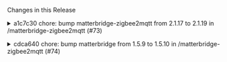 Changes in this Release

<details><summary>a1c7c30 chore: bump matterbridge-zigbee2mqtt from 2.1.17 to 2.1.19 in /matterbridge-zigbee2mqtt (#73)</summary>
chore: bump matterbridge-zigbee2mqtt from 2.1.17 to 2.1.19 in /matterbridge-zigbee2mqtt (#73)

Bumps
[matterbridge-zigbee2mqtt](https://github.com/Luligu/matterbridge-zigbee2mqtt)
from 2.1.17 to 2.1.19.
<details>
<summary>Release notes</summary>
<p><em>Sourced from <a
href="https://github.com/Luligu/matterbridge-zigbee2mqtt/releases">matterbridge-zigbee2mqtt's
releases</a>.</em></p>
<blockquote>
<h2>Release 2.1.19</h2>
<h2>[2.1.19] - 2024-30-01</h2>
<h3>Changed</h3>
<ul>
<li>[package]: Upgrade to new workflows.</li>
<li>[package]: Updated dependencies.</li>
</ul>
<!-- raw HTML omitted -->
</blockquote>
</details>
<details>
<summary>Changelog</summary>
<p><em>Sourced from <a
href="https://github.com/Luligu/matterbridge-zigbee2mqtt/blob/main/CHANGELOG.md">matterbridge-zigbee2mqtt's
changelog</a>.</em></p>
<blockquote>
<h2>[2.1.19] - 2024-30-01</h2>
<h3>Changed</h3>
<ul>
<li>[package]: Upgrade to new workflows.</li>
<li>[package]: Updated dependencies.</li>
</ul>
<!-- raw HTML omitted -->
</blockquote>
</details>
<details>
<summary>Commits</summary>
<ul>
<li><a
href="https://github.com/Luligu/matterbridge-zigbee2mqtt/commit/aa89ab447a28cd049a4566be2f5ffd4e011213f5"><code>aa89ab4</code></a>
Merge pull request <a
href="https://redirect.github.com/Luligu/matterbridge-zigbee2mqtt/issues/71">#71</a>
from Luligu/dev</li>
<li><a
href="https://github.com/Luligu/matterbridge-zigbee2mqtt/commit/52dd704adada2980362d365acd5feab5e8488567"><code>52dd704</code></a>
Release 2.1.19</li>
<li><a
href="https://github.com/Luligu/matterbridge-zigbee2mqtt/commit/ea5591682f1174ef5cc6280ae6fee862fee5e630"><code>ea55916</code></a>
Merge pull request <a
href="https://redirect.github.com/Luligu/matterbridge-zigbee2mqtt/issues/70">#70</a>
from Luligu/dev</li>
<li><a
href="https://github.com/Luligu/matterbridge-zigbee2mqtt/commit/27d9eaf228ea2b4012af3d84185cf04de73dee36"><code>27d9eaf</code></a>
Release 2.1.18</li>
<li><a
href="https://github.com/Luligu/matterbridge-zigbee2mqtt/commit/c482858f56b362810812433a3dc85079c1b2739e"><code>c482858</code></a>
Release 2.1.18</li>
<li><a
href="https://github.com/Luligu/matterbridge-zigbee2mqtt/commit/1ac73f136c4e44478dc89e23e5b4106e8701bc5c"><code>1ac73f1</code></a>
Dev 2.1.18-dev.1</li>
<li>See full diff in <a
href="https://github.com/Luligu/matterbridge-zigbee2mqtt/compare/2.1.17...2.1.19">compare
view</a></li>
</ul>
</details>
<br />


[![Dependabot compatibility
score](https://dependabot-badges.githubapp.com/badges/compatibility_score?dependency-name=matterbridge-zigbee2mqtt&package-manager=npm_and_yarn&previous-version=2.1.17&new-version=2.1.19)](https://docs.github.com/en/github/managing-security-vulnerabilities/about-dependabot-security-updates#about-compatibility-scores)

Dependabot will resolve any conflicts with this PR as long as you don't
alter it yourself. You can also trigger a rebase manually by commenting
`@dependabot rebase`.

[//]: # (dependabot-automerge-start)
[//]: # (dependabot-automerge-end)

---

<details>
<summary>Dependabot commands and options</summary>
<br />

You can trigger Dependabot actions by commenting on this PR:
- `@dependabot rebase` will rebase this PR
- `@dependabot recreate` will recreate this PR, overwriting any edits
that have been made to it
- `@dependabot merge` will merge this PR after your CI passes on it
- `@dependabot squash and merge` will squash and merge this PR after
your CI passes on it
- `@dependabot cancel merge` will cancel a previously requested merge
and block automerging
- `@dependabot reopen` will reopen this PR if it is closed
- `@dependabot close` will close this PR and stop Dependabot recreating
it. You can achieve the same result by closing it manually
- `@dependabot show <dependency name> ignore conditions` will show all
of the ignore conditions of the specified dependency
- `@dependabot ignore this major version` will close this PR and stop
Dependabot creating any more for this major version (unless you reopen
the PR or upgrade to it yourself)
- `@dependabot ignore this minor version` will close this PR and stop
Dependabot creating any more for this minor version (unless you reopen
the PR or upgrade to it yourself)
- `@dependabot ignore this dependency` will close this PR and stop
Dependabot creating any more for this dependency (unless you reopen the
PR or upgrade to it yourself)


</details>

Signed-off-by: dependabot[bot] <support@github.com>
Co-authored-by: dependabot[bot] <49699333+dependabot[bot]@users.noreply.github.com></details>

<details><summary>cdca640 chore: bump matterbridge from 1.5.9 to 1.5.10 in /matterbridge-zigbee2mqtt (#74)</summary>
chore: bump matterbridge from 1.5.9 to 1.5.10 in /matterbridge-zigbee2mqtt (#74)

Bumps [matterbridge](https://github.com/Luligu/matterbridge) from 1.5.9
to 1.5.10.
<details>
<summary>Release notes</summary>
<p><em>Sourced from <a
href="https://github.com/Luligu/matterbridge/releases">matterbridge's
releases</a>.</em></p>
<blockquote>
<h2>Release 1.5.10</h2>
<h2>[1.5.10] - 2024-10-01</h2>
<h3>Changed</h3>
<ul>
<li>[matterbridge]: Added '--omit=dev' to all install commands to save
space and time on low powered devices.</li>
<li>[matterbridge]: Integrated the DeviceManager class and removed the
old array.</li>
<li>[package]: Update dependencies.</li>
</ul>
<!-- raw HTML omitted -->
</blockquote>
</details>
<details>
<summary>Changelog</summary>
<p><em>Sourced from <a
href="https://github.com/Luligu/matterbridge/blob/main/CHANGELOG.md">matterbridge's
changelog</a>.</em></p>
<blockquote>
<h2>[1.5.10] - 2024-10-01</h2>
<h3>Changed</h3>
<ul>
<li>[matterbridge]: Added '--omit=dev' to all install commands to save
space and time on low powered devices.</li>
<li>[matterbridge]: Integrated the DeviceManager class and removed the
old array.</li>
<li>[package]: Update dependencies.</li>
</ul>
<!-- raw HTML omitted -->
</blockquote>
</details>
<details>
<summary>Commits</summary>
<ul>
<li><a
href="https://github.com/Luligu/matterbridge/commit/4ce3a4d27b47480db29698e62697a5907fa4e5ab"><code>4ce3a4d</code></a>
Merge pull request <a
href="https://redirect.github.com/Luligu/matterbridge/issues/147">#147</a>
from Luligu/dev</li>
<li><a
href="https://github.com/Luligu/matterbridge/commit/901b90d05ad3ce9573f362ed644ed9cca84f33e6"><code>901b90d</code></a>
Release 1.5.10</li>
<li><a
href="https://github.com/Luligu/matterbridge/commit/dd5943dc1baa4e09565b7e7172ecf88cf843dc84"><code>dd5943d</code></a>
Release 1.5.10</li>
<li><a
href="https://github.com/Luligu/matterbridge/commit/d78b4746018e65cba96ff7bf44db5b9f59cd3de5"><code>d78b474</code></a>
Release 1.5.10</li>
<li><a
href="https://github.com/Luligu/matterbridge/commit/a75fa1a15a51a3ea8c61105b80db490ac9f02ce7"><code>a75fa1a</code></a>
Release 1.5.10</li>
<li><a
href="https://github.com/Luligu/matterbridge/commit/bda338ff5c4ed783b5d48bf1d3dc275f9499109b"><code>bda338f</code></a>
Release 1.5.10</li>
<li><a
href="https://github.com/Luligu/matterbridge/commit/bf8f05d143f5e21d0d93dcb78ef860dead612593"><code>bf8f05d</code></a>
Dev 1.5.10-dev.7</li>
<li><a
href="https://github.com/Luligu/matterbridge/commit/9061bdbfa4f6536548bbf6f77c2752599c4e8764"><code>9061bdb</code></a>
Dev 1.5.10-dev.6</li>
<li><a
href="https://github.com/Luligu/matterbridge/commit/69c53cd601cf3f1c004b5acf5469678916c08909"><code>69c53cd</code></a>
Dev 1.5.10-dev.6</li>
<li><a
href="https://github.com/Luligu/matterbridge/commit/d83ed46bc8c75a368ca55113614e3e89b157f1e4"><code>d83ed46</code></a>
Dev 1.5.10-dev.5</li>
<li>Additional commits viewable in <a
href="https://github.com/Luligu/matterbridge/compare/1.5.9...1.5.10">compare
view</a></li>
</ul>
</details>
<br />


[![Dependabot compatibility
score](https://dependabot-badges.githubapp.com/badges/compatibility_score?dependency-name=matterbridge&package-manager=npm_and_yarn&previous-version=1.5.9&new-version=1.5.10)](https://docs.github.com/en/github/managing-security-vulnerabilities/about-dependabot-security-updates#about-compatibility-scores)

Dependabot will resolve any conflicts with this PR as long as you don't
alter it yourself. You can also trigger a rebase manually by commenting
`@dependabot rebase`.

[//]: # (dependabot-automerge-start)
[//]: # (dependabot-automerge-end)

---

<details>
<summary>Dependabot commands and options</summary>
<br />

You can trigger Dependabot actions by commenting on this PR:
- `@dependabot rebase` will rebase this PR
- `@dependabot recreate` will recreate this PR, overwriting any edits
that have been made to it
- `@dependabot merge` will merge this PR after your CI passes on it
- `@dependabot squash and merge` will squash and merge this PR after
your CI passes on it
- `@dependabot cancel merge` will cancel a previously requested merge
and block automerging
- `@dependabot reopen` will reopen this PR if it is closed
- `@dependabot close` will close this PR and stop Dependabot recreating
it. You can achieve the same result by closing it manually
- `@dependabot show <dependency name> ignore conditions` will show all
of the ignore conditions of the specified dependency
- `@dependabot ignore this major version` will close this PR and stop
Dependabot creating any more for this major version (unless you reopen
the PR or upgrade to it yourself)
- `@dependabot ignore this minor version` will close this PR and stop
Dependabot creating any more for this minor version (unless you reopen
the PR or upgrade to it yourself)
- `@dependabot ignore this dependency` will close this PR and stop
Dependabot creating any more for this dependency (unless you reopen the
PR or upgrade to it yourself)


</details>

Signed-off-by: dependabot[bot] <support@github.com>
Co-authored-by: dependabot[bot] <49699333+dependabot[bot]@users.noreply.github.com></details>
